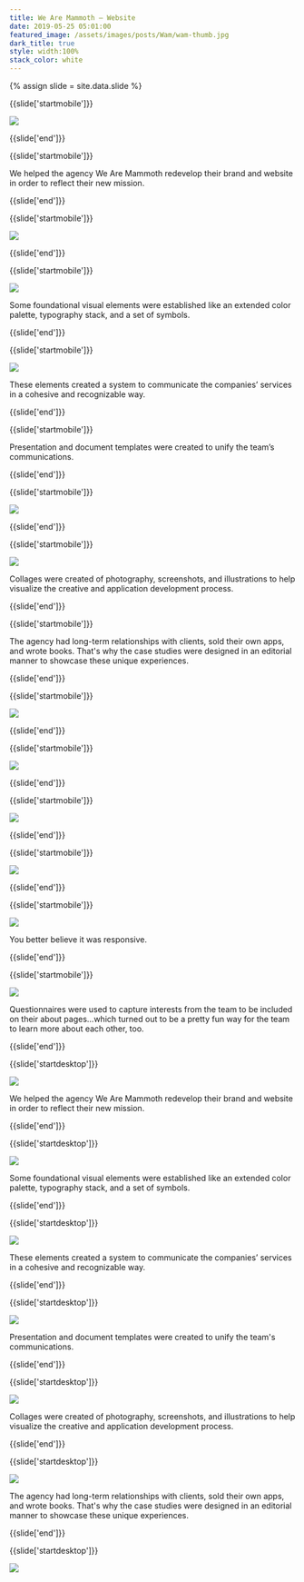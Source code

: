```yaml
---
title: We Are Mammoth — Website
date: 2019-05-25 05:01:00
featured_image: /assets/images/posts/Wam/wam-thumb.jpg
dark_title: true
style: width:100%
stack_color: white
---
```

{% assign slide = site.data.slide %}


{{slide['startmobile']}}

<div><img class='full-height' src='{{ site.url }}/assets/images/posts/wam/wam-1-mobile.png' srcset='{{ site.url }}/assets/images/posts/wam/wam-1-mobile.png 375w, {{ site.url }}/assets/images/posts/wam/wam-1-mobile@2x.png 750w, {{ site.url }}/assets/images/posts/wam/wam-1-mobile@3x.png 1125w'></div>

<p class='bg-dark'></p>

{{slide['end']}}



{{slide['startmobile']}}

We helped the agency We Are Mammoth redevelop their brand and website in order to reflect their new mission.

{{slide['end']}}



{{slide['startmobile']}}

<div><img class='full-width' src='{{ site.url }}/assets/images/posts/wam/wam-2-mobile.png' srcset='{{ site.url }}/assets/images/posts/wam/wam-2-mobile.png 375w, {{ site.url }}/assets/images/posts/wam/wam-2-mobile@2x.png 750w, {{ site.url }}/assets/images/posts/wam/wam-2-mobile@3x.png 1125w'></div>

{{slide['end']}}



{{slide['startmobile']}}

<div><img class='full-height' src='{{ site.url }}/assets/images/posts/wam/wam-3-mobile.png' srcset='{{ site.url }}/assets/images/posts/wam/wam-3-mobile.png 375w, {{ site.url }}/assets/images/posts/wam/wam-3-mobile@2x.png 750w, {{ site.url }}/assets/images/posts/wam/wam-3-mobile@3x.png 1125w'></div>

<p class='bg-dark'>Some foundational visual elements were established like an extended color palette, typography stack, and a set of symbols.</p>

{{slide['end']}}


{{slide['startmobile']}}

<div><img class='full-height' src='{{ site.url }}/assets/images/posts/wam/wam-4-mobile.png' srcset='{{ site.url }}/assets/images/posts/wam/wam-4-mobile.png 375w, {{ site.url }}/assets/images/posts/wam/wam-4-mobile@2x.png 750w, {{ site.url }}/assets/images/posts/wam/wam-4-mobile@3x.png 1125w'></div>


<p class='bg-dark'>These elements created a system to communicate the companies’ services in a cohesive and recognizable way.</p>

{{slide['end']}}



{{slide['startmobile']}}

Presentation and document templates were created to unify the team’s communications.

{{slide['end']}}



{{slide['startmobile']}}

<div><img class='full-height' src='{{ site.url }}/assets/images/posts/wam/wam-5-mobile.png' srcset='{{ site.url }}/assets/images/posts/wam/wam-5-mobile.png 375w, {{ site.url }}/assets/images/posts/wam/wam-5-mobile@2x.png 750w, {{ site.url }}/assets/images/posts/wam/wam-5-mobile@3x.png 1125w'></div>

 <p class='bg-dark'></p>

{{slide['end']}}




{{slide['startmobile']}}

<div><img class='full-height' src='{{ site.url }}/assets/images/posts/wam/wam-6-mobile.png' srcset='{{ site.url }}/assets/images/posts/wam/wam-6-mobile.png 375w, {{ site.url }}/assets/images/posts/wam/wam-6-mobile@2x.png 750w, {{ site.url }}/assets/images/posts/wam/wam-6-mobile@3x.png 1125w'></div>


<p class='bg-dark'>Collages were created of photography, screenshots, and illustrations to help visualize the creative and application development process.</p>

{{slide['end']}}



{{slide['startmobile']}}

The agency had long-term relationships with clients, sold their own apps, and wrote books. That's why the case studies were designed in an editorial manner to showcase these unique experiences.

{{slide['end']}}



{{slide['startmobile']}}

<div><img class='full-height' src='{{ site.url }}/assets/images/posts/wam/wam-7-mobile.png' srcset='{{ site.url }}/assets/images/posts/wam/wam-7-mobile.png 375w, {{ site.url }}/assets/images/posts/wam/wam-7-mobile@2x.png 750w, {{ site.url }}/assets/images/posts/wam/wam-7-mobile@3x.png 1125w'></div>

{{slide['end']}}





{{slide['startmobile']}}

<div><img class='full-height' src='{{ site.url }}/assets/images/posts/wam/wam-8-mobile.png' srcset='{{ site.url }}/assets/images/posts/wam/wam-8-mobile.png 375w, {{ site.url }}/assets/images/posts/wam/wam-8-mobile@2x.png 750w, {{ site.url }}/assets/images/posts/wam/wam-8-mobile@3x.png 1125w'></div>

<p class='bg-dark'></p>

{{slide['end']}}



{{slide['startmobile']}}

<div><img class='full-height' src='{{ site.url }}/assets/images/posts/wam/wam-9-mobile.png' srcset='{{ site.url }}/assets/images/posts/wam/wam-9-mobile.png 375w, {{ site.url }}/assets/images/posts/wam/wam-9-mobile@2x.png 750w, {{ site.url }}/assets/images/posts/wam/wam-9-mobile@3x.png 1125w'></div>





{{slide['end']}}



{{slide['startmobile']}}

<div><img class='full-height' src='{{ site.url }}/assets/images/posts/wam/wam-10-mobile.png' srcset='{{ site.url }}/assets/images/posts/wam/wam-10-mobile.png 375w, {{ site.url }}/assets/images/posts/wam/wam-10-mobile@2x.png 750w, {{ site.url }}/assets/images/posts/wam/wam-10-mobile@3x.png 1125w'></div>

<p class='bg-dark'></p>

{{slide['end']}}


{{slide['startmobile']}}

<div><img class='full-height' src='{{ site.url }}/assets/images/posts/wam/wam-11-mobile.png' srcset='{{ site.url }}/assets/images/posts/wam/wam-11-mobile.png 375w, {{ site.url }}/assets/images/posts/wam/wam-11-mobile@2x.png 750w, {{ site.url }}/assets/images/posts/wam/wam-11-mobile@3x.png 1125w'></div>


<p class='bg-dark'>You better believe it was responsive.</p>

{{slide['end']}}



{{slide['startmobile']}}

<div><img class='full-height' src='{{ site.url }}/assets/images/posts/wam/wam-12-mobile.png' srcset='{{ site.url }}/assets/images/posts/wam/wam-12-mobile.png 375w, {{ site.url }}/assets/images/posts/wam/wam-12-mobile@2x.png 750w, {{ site.url }}/assets/images/posts/wam/wam-12-mobile@3x.png 1125w'></div>


<p class='bg-dark'>Questionnaires were used to capture interests from the team to be included on their about pages...which turned out to be a pretty fun way for the team to learn more about each other, too.</p>

{{slide['end']}}






{{slide['startdesktop']}}

<div><img class='full-width' src='{{ site.url }}/assets/images/posts/wam/wam-1@2x.png' srcset='{{ site.url }}/assets/images/posts/wam/wam-1.png 1024w, {{ site.url }}/assets/images/posts/wam/wam-1@2x.png 2048w, {{ site.url }}/assets/images/posts/wam/wam-1@3x.png 3072w'></div>

We helped the agency We Are Mammoth redevelop their brand and website in order to reflect their new mission.


{{slide['end']}}



{{slide['startdesktop']}}

<div><img class='full-height' src='{{ site.url }}/assets/images/posts/wam/wam-2@2x.png' srcset='{{ site.url }}/assets/images/posts/wam/wam-2.png 794w, {{ site.url }}/assets/images/posts/wam/wam-2@2x.png 1588w'></div>

Some foundational visual elements were established like an extended color palette, typography stack, and a set of symbols.

{{slide['end']}}




{{slide['startdesktop']}}

<div><img src='{{ site.url }}/assets/images/posts/wam/wam-3@2x.png' srcset='{{ site.url }}/assets/images/posts/wam/wam-3.png 794w, {{ site.url }}/assets/images/posts/wam/wam-3@2x.png 1588w, {{ site.url }}/assets/images/posts/wam/wam-3@3x.png 2382w'></div>

These elements created a system to communicate the companies’ services in a cohesive and recognizable way.

{{slide['end']}}




{{slide['startdesktop']}}

<div><img src='{{ site.url }}/assets/images/posts/wam/wam-4@2x.png' srcset='{{ site.url }}/assets/images/posts/wam/wam-4.png 794w, {{ site.url }}/assets/images/posts/wam/wam-4@2x.png 1588w, {{ site.url }}/assets/images/posts/wam/wam-4@3x.png 2382w'></div>

Presentation and document templates were created to unify the team's communications.


{{slide['end']}}



{{slide['startdesktop']}}

<div><img src='{{ site.url }}/assets/images/posts/wam/wam-5@2x.png' srcset='{{ site.url }}/assets/images/posts/wam/wam-5.png 794w, {{ site.url }}/assets/images/posts/wam/wam-5@2x.png 1588w, {{ site.url }}/assets/images/posts/wam/wam-5@3x.png 2382w'></div>

Collages were created of photography, screenshots, and illustrations to help visualize the creative and application development process.

{{slide['end']}}



{{slide['startdesktop']}}

<div><img src='{{ site.url }}/assets/images/posts/wam/wam-6@2x.png' srcset='{{ site.url }}/assets/images/posts/wam/wam-6.png 694w, {{ site.url }}/assets/images/posts/wam/wam-6@2x.png 1588w, {{ site.url }}/assets/images/posts/wam/wam-6@3x.png 2382w'></div>

The agency had long-term relationships with clients, sold their own apps, and wrote books. That's why the case studies were designed in an editorial manner to showcase these unique experiences.

{{slide['end']}}



{{slide['startdesktop']}}

<div class='row'>

<div><img src='{{ site.url }}/assets/images/posts/Wam/wam-7@2x.png' srcset='{{ site.url }}/assets/images/posts/Wam/wam-7.png 314w, {{ site.url }}/assets/images/posts/Wam/wam-7@2x.png 628w, {{ site.url }}/assets/images/posts/Wam/wam-7@3x.png 942w'></div><!--

--><div><img src='{{ site.url }}/assets/images/posts/Wam/wam-8@2x.png' srcset='{{ site.url }}/assets/images/posts/Wam/wam-8.png 474w, {{ site.url }}/assets/images/posts/Wam/wam-8@2x.png 948w, {{ site.url }}/assets/images/posts/Wam/wam-8@3x.png 1422w'></div>

</div>

<br />

{{slide['end']}}



{{slide['startdesktop']}}

<div class='row'>

<div><img src='{{ site.url }}/assets/images/posts/Wam/wam-9@2x.png' srcset='{{ site.url }}/assets/images/posts/Wam/wam-9.png 314w, {{ site.url }}/assets/images/posts/Wam/wam-9@2x.png 628w, {{ site.url }}/assets/images/posts/Wam/wam-9@3x.png 942w'></div><!--

--><div><img src='{{ site.url }}/assets/images/posts/Wam/wam-10@2x.png' srcset='{{ site.url }}/assets/images/posts/Wam/wam-10.png 474w, {{ site.url }}/assets/images/posts/Wam/wam-10@2x.png 948w, {{ site.url }}/assets/images/posts/Wam/wam-10@3x.png 1422w'></div>

</div>


{{slide['end']}}



{{slide['startdesktop']}}

<div><img src='{{ site.url }}/assets/images/posts/wam/wam-11@2x.png' srcset='{{ site.url }}/assets/images/posts/wam/wam-11.png 694w, {{ site.url }}/assets/images/posts/wam/wam-11@2x.png 1588w, {{ site.url }}/assets/images/posts/wam/wam-11@3x.png 2382w'></div>

You better believe it was responsive.

{{slide['end']}}



{{slide['startdesktop']}}

<div class='row'>

<div><img src='{{ site.url }}/assets/images/posts/Wam/wam-12@2x.png' srcset='{{ site.url }}/assets/images/posts/Wam/wam-12.png 314w, {{ site.url }}/assets/images/posts/Wam/wam-12@2x.png 628w, {{ site.url }}/assets/images/posts/Wam/wam-12@3x.png 942w'></div><!--

--><div><img src='{{ site.url }}/assets/images/posts/Wam/wam-13@2x.png' srcset='{{ site.url }}/assets/images/posts/Wam/wam-13.png 474w, {{ site.url }}/assets/images/posts/Wam/wam-13@2x.png 948w, {{ site.url }}/assets/images/posts/Wam/wam-13@3x.png 1422w'></div>

</div>

Questionnaires were used to capture interests from the team to be included on their about pages...which turned out to be a pretty fun way for the team to learn more about each other, too.

{{slide['end']}}



{{slide['startdesktop']}}

<div><img src='{{ site.url }}/assets/images/posts/wam/wam-14@2x.png' srcset='{{ site.url }}/assets/images/posts/wam/wam-14.png 694w, {{ site.url }}/assets/images/posts/wam/wam-14@2x.png 1588w, {{ site.url }}/assets/images/posts/wam/wam-14@3x.png 2382w'></div>

{{slide['end']}}
